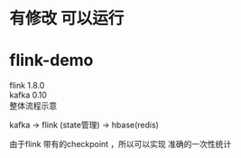 # 有修改 可以运行

# flink-demo 
flink 1.8.0 <br>
kafka 0.10 <br>
整体流程示意 <br>

kafka ->  flink (state管理) -> hbase(redis)

由于flink 带有的checkpoint ，所以可以实现 准确的一次性统计
